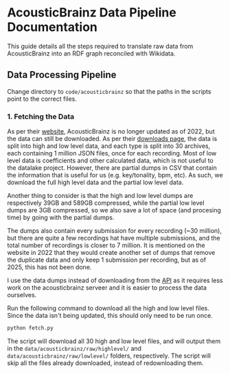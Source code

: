 # AcousticBrainz Data Pipeline Documentation

This guide details all the steps required to translate raw data from AcousticBrainz into an RDF graph reconciled with Wikidata.

## Data Processing Pipeline

Change directory to `code/acousticbrainz` so that the paths in the scripts point to the correct files.

### 1. Fetching the Data

As per their [website](https://acousticbrainz.org/), AcousticBrainz is no longer updated as of 2022, but the data can still be downloaded. As per their [downloads page](https://acousticbrainz.org/download), the data is split into high and low level data, and each type is split into 30 archives, each containing 1 million JSON files, once for each recording. Most of low level data is coefficients and other calculated data, which is not useful to the datalake project. However, there are partial dumps in CSV that contain the information that is useful for us (e.g. key/tonality, bpm, etc). As such, we download the full high level data and the partial low level data.

Another thing to consider is that the high and low level dumps are respectively 39GB and 589GB compressed, while the partial low level dumps are 3GB compressed, so we also save a lot of space (and procesing time) by going with the partial dumps.

The dumps also contain every submission for every recording (~30 million), but there are quite a few recordings hat have multiple submissions, and the total number of recordings is closer to 7 million. It is mentioned on the website in 2022 that they would create another set of dumps that remove the duplicate data and only keep 1 submission per recording, but as of 2025, this has not been done.

I use the data dumps instead of downloading from the [API](https://acousticbrainz.readthedocs.io/api.html) as it requires less work on the acousticbrainz serveer and it is easier to process the data ourselves.

Run the following command to download all the high and low level files. Since the data isn't being updated, this should only need to be run once.

```bash
python fetch.py
```

The script will download all 30 high and low level files, and will output them in the `data/acousticbrainz/raw/highlevel/` and `data/acousticbrainz/raw/lowlevel/` folders, respectively. The script will skip all the files already downloaded, instead of redownloading them.
